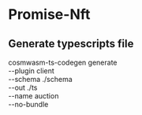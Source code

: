 # Promise-Nft

## Generate typescripts file
cosmwasm-ts-codegen generate \
          --plugin client \
          --schema ./schema \
          --out ./ts \
          --name auction \
          --no-bundle